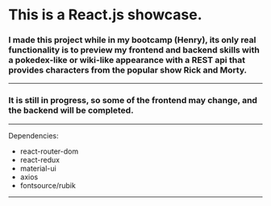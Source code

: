 # This is a React.js showcase.
### I made this project while in my bootcamp (Henry), its only real functionality is to preview my frontend and backend skills with a pokedex-like or wiki-like appearance with a REST api that provides characters from the popular show Rick and Morty.
---
### It is still in progress, so some of the frontend may change, and the backend will be completed. 
---
Dependencies:
- react-router-dom
- react-redux
- material-ui
- axios
- fontsource/rubik
---
